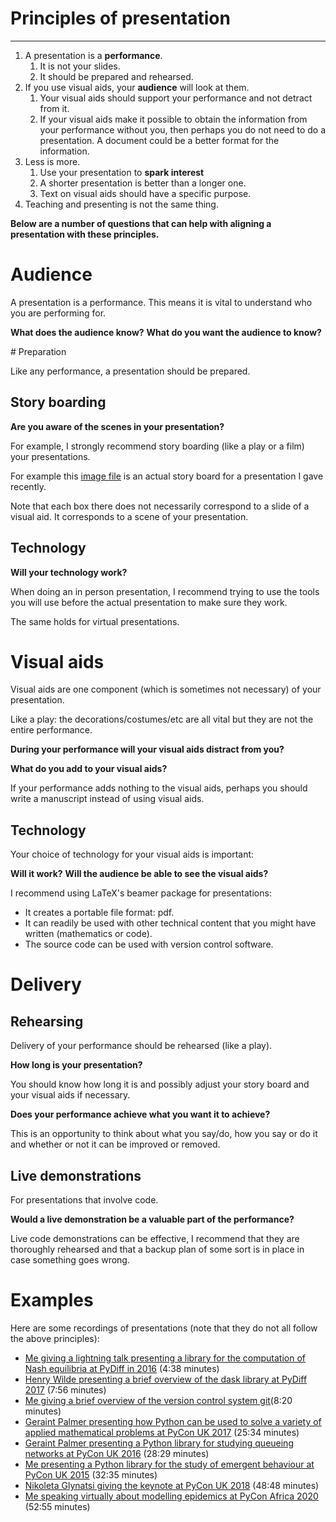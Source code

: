 # Principles of presentation

---

1. A presentation is a **performance**.
    1. It is not your slides.
    2. It should be prepared and rehearsed.
2. If you use visual aids, your **audience** will look at them.
    1. Your visual aids should support your performance and not detract from it.
    2. If your visual aids make it possible to obtain the information from your
       performance without you, then perhaps you do not need to do a
       presentation. A document could be a better format for the information.
3. Less is more.
    1. Use your presentation to **spark interest**
    2. A shorter presentation is better than a longer one.
    3. Text on visual aids should have a specific purpose.
4. Teaching and presenting is not the same thing.

__Below are a number of questions that can help with aligning a presentation
with these principles.__

# Audience

A presentation is a performance. This means it is vital to understand who you
are performing for.

**What does the audience know?**
**What do you want the audience to know?**

# Preparation

Like any performance, a presentation should be prepared.

## Story boarding

**Are you aware of the scenes in your presentation?**

For example, I strongly recommend story boarding (like a play or a film) your
presentations.

For example this [image file](./assets/img/story_board/main.png) is an actual
story board for a presentation I gave recently.

Note that each box there does not necessarily correspond to a slide of a visual
aid. It corresponds to a scene of your presentation.

## Technology

**Will your technology work?**

When doing an in person presentation, I recommend trying to use the tools you
will use before the actual presentation to make sure they work.

The same holds for virtual presentations.

# Visual aids

Visual aids are one component (which is sometimes not necessary) of your
presentation.

Like a play: the decorations/costumes/etc are all vital but they are not the
entire performance.

**During your performance will your visual aids distract from you?**

**What do you add to your visual aids?**

If your performance adds nothing to the visual aids, perhaps you should write a
manuscript instead of using visual aids.

## Technology

Your choice of technology for your visual aids is important:

**Will it work?**
**Will the audience be able to see the visual aids?**

I recommend using LaTeX's beamer package for presentations:

- It creates a portable file format: pdf.
- It can readily be used with other technical content that you might have
  written (mathematics or code).
- The source code can be used with version control software.


# Delivery

## Rehearsing

Delivery of your performance should be rehearsed (like a play).

**How long is your presentation?**

You should know how long it is and possibly adjust your story board and your
visual aids if necessary.

**Does your performance achieve what you want it to achieve?**

This is an opportunity to think about what you say/do, how you say or do it and
whether or not it can be improved or removed.

## Live demonstrations

For presentations that involve code.

**Would a live demonstration be a valuable part of the performance?**

Live code demonstrations can be effective, I recommend that they are thoroughly
rehearsed and that a backup plan of some sort is in place in case something goes
wrong.

# Examples

Here are some recordings of presentations (note that they do not all follow the
above principles):

<!--alex ignore uk africa-->
- [Me giving a lightning talk presenting a library for the computation of Nash
  equilibria at PyDiff in 2016](https://youtu.be/VUcwrSOqIAM) (4:38 minutes)
- [Henry Wilde presenting a brief overview of the dask library at PyDiff
  2017](https://youtu.be/uipkK07-cUk) (7:56 minutes)
- [Me giving a brief overview of the version control system
  git](https://www.youtube.com/watch?v=O5wHYU7wk0U&t=64s)(8:20 minutes)
- [Geraint Palmer presenting how Python can be used to solve a variety of
  applied mathematical problems at PyCon UK 2017](https://youtu.be/CcEURL392-w)
  (25:34 minutes)
- [Geraint Palmer presenting a Python library for studying queueing networks at
  PyCon UK 2016](https://youtu.be/0_sIus0mPSM) (28:29 minutes)
- [Me presenting a Python library for the study of emergent behaviour at PyCon
  UK 2015](https://youtu.be/gbxv3pn9YB4) (32:35 minutes)
- [Nikoleta Glynatsi giving the keynote at PyCon UK 2018](https://youtu.be/z8tL7iqGvnw) (48:48 minutes)
- [Me speaking virtually about modelling epidemics at PyCon Africa 2020](https://youtu.be/hW9O9LhlsbY) (52:55 minutes)
